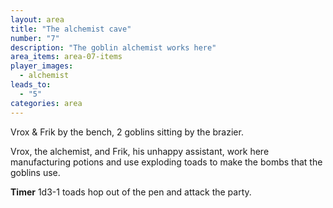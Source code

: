 ```yaml
---
layout: area
title: "The alchemist cave"
number: "7"
description: "The goblin alchemist works here"
area_items: area-07-items
player_images:
  - alchemist
leads_to:
  - "5"
categories: area
---
```

Vrox & Frik by the bench, 2 goblins sitting by the brazier.  

Vrox, the alchemist, and Frik, his unhappy assistant, work here manufacturing potions and use exploding toads to make the bombs that the goblins use.

**Timer** 1d3-1 toads hop out of the pen and attack the party.
